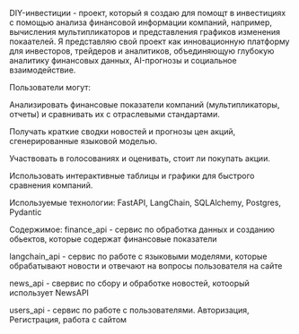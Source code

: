 DIY-инвестиции - проект, который я создаю для помощт в инвестициях с помощью анализа финансовой информации компаний, например, вычисления мультипликаторов и представления графиков изменения покаателей.
Я представляю свой проект как инновационную платформу для инвесторов, трейдеров и аналитиков, объединяющую глубокую аналитику финансовых данных, AI-прогнозы и социальное взаимодействие.

Пользователи могут:

Анализировать финансовые показатели компаний (мультипликаторы, отчеты) и сравнивать их с отраслевыми стандартами.

Получать краткие сводки новостей и прогнозы цен акций, сгенерированные языковой моделью.

Участвовать в голосованиях и оценивать, стоит ли покупать акции.

Использовать интерактивные таблицы и графики для быстрого сравнения компаний.

Используемые технологии: FastAPI, LangChain, SQLAlchemy, Postgres, Pydantic

Содержимое:
finance_api - сервис по обработка данных и созданию обьектов, которые содержат финансовые показатели

langchain_api - сервис по работе с языковыми моделями, которые обрабатывают новости и отвечают на вопросы пользователя на сайте

news_api - свервис по сбору и обработке новостей, котоорый использует NewsAPI

users_api - сервис по работе с пользователями. Авторизация, Регистрация, работа с сайтом 
